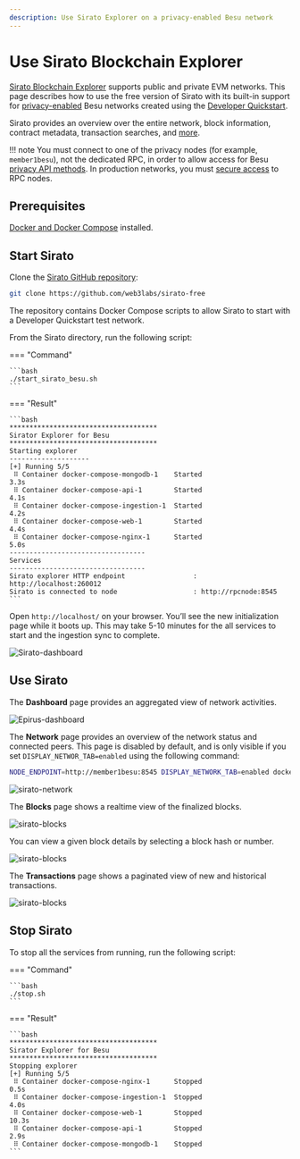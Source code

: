 ```yaml
---
description: Use Sirato Explorer on a privacy-enabled Besu network
---
```


# Use Sirato Blockchain Explorer

[Sirato Blockchain Explorer](https://www.web3labs.com/sirato) supports public and private EVM networks.
This page describes how to use the free version of Sirato with its built-in support for
[privacy-enabled](../../concepts/privacy/index.md) Besu networks created using the
[Developer Quickstart](../../tutorials/quickstart.md).

Sirato provides an overview over the entire network, block information, contract metadata,
transaction searches, and
[more](https://medium.com/web3labs/epirus-ethereum-saas-blockchain-explorer-d5d961717d15).

!!! note
    You must connect to one of the privacy nodes (for example, `member1besu`), not the dedicated RPC,
    in order to allow access for Besu [privacy API methods](../../reference/api/index.md#priv-methods).
    In production networks, you must
    [secure access](../../../public-networks/how-to/use-besu-api/authenticate.md) to RPC nodes.

## Prerequisites

[Docker and Docker Compose](https://docs.docker.com/compose/install/) installed.

## Start Sirato

Clone the [Sirato GitHub repository](https://github.com/web3labs/sirato-free):

```bash
git clone https://github.com/web3labs/sirato-free
```

The repository contains Docker Compose scripts to allow Sirato to start with a Developer Quickstart
test network.

From the Sirato directory, run the following script:

=== "Command"

    ```bash
    ./start_sirato_besu.sh
    ```

=== "Result"

    ```bash
    *************************************
    Sirator Explorer for Besu
    *************************************
    Starting explorer
    --------------------
    [+] Running 5/5
     ⠿ Container docker-compose-mongodb-1    Started                                                                                                                    3.3s
     ⠿ Container docker-compose-api-1        Started                                                                                                                    4.1s
     ⠿ Container docker-compose-ingestion-1  Started                                                                                                                    4.2s
     ⠿ Container docker-compose-web-1        Started                                                                                                                    4.4s
     ⠿ Container docker-compose-nginx-1      Started                                                                                                                    5.0s
    ----------------------------------
    Services
    ----------------------------------
    Sirato explorer HTTP endpoint                 : http://localhost:260012
    Sirato is connected to node                   : http://rpcnode:8545
    ```

Open `http://localhost/` on your browser.
You’ll see the new initialization page while it boots up.
This may take 5-10 minutes for the all services to start and the ingestion sync to complete.

![`Sirato-dashboard`](../../../assets/images/sirato-loading.png)

## Use Sirato

The **Dashboard** page provides an aggregated view of network activities.

![`Epirus-dashboard`](../../../assets/images/sirato-dashboard.png)

The **Network** page provides an overview of the network status and connected peers.
This page is disabled by default, and is only visible if you set `DISPLAY_NETWOR_TAB=enabled` using
the following command:

```bash
NODE_ENDPOINT=http://member1besu:8545 DISPLAY_NETWORK_TAB=enabled docker-compose -f docker-compose.yml -f sirato-extensions/docker-compose-quorum-dev-quickstart.yml up
```

![`sirato-network`](../../../assets/images/sirato-network.png)

The **Blocks** page shows a realtime view of the finalized blocks.

![`sirato-blocks`](../../../assets/images/sirato-blocks.png)

You can view a given block details by selecting a block hash or number.

![`sirato-blocks`](../../../assets/images/sirato-block-details.png)

The **Transactions** page shows a paginated view of new and historical transactions.

![`sirato-blocks`](../../../assets/images/sirato-transactions.png)

## Stop Sirato

To stop all the services from running, run the following script:

=== "Command"

    ```bash
    ./stop.sh
    ```

=== "Result"

    ```bash
    *************************************
    Sirator Explorer for Besu
    *************************************
    Stopping explorer
    [+] Running 5/5
     ⠿ Container docker-compose-nginx-1      Stopped                                                                                                                    0.5s
     ⠿ Container docker-compose-ingestion-1  Stopped                                                                                                                    4.0s
     ⠿ Container docker-compose-web-1        Stopped                                                                                                                   10.3s
     ⠿ Container docker-compose-api-1        Stopped                                                                                                                    2.9s
     ⠿ Container docker-compose-mongodb-1    Stopped
    ```
